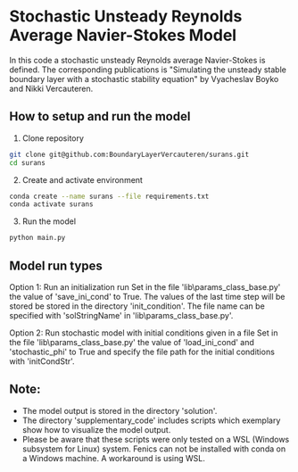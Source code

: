 # Stochastic Unsteady Reynolds Average Navier-Stokes Model
In this code a stochastic unsteady Reynolds average Navier-Stokes is defined. The corresponding publications is 
"Simulating the unsteady stable boundary layer with a stochastic stability equation" by Vyacheslav Boyko and Nikki Vercauteren.

## How to setup and run the model
1. Clone repository
```bash
git clone git@github.com:BoundaryLayerVercauteren/surans.git
cd surans
```

2. Create and activate environment
```bash
conda create --name surans --file requirements.txt
conda activate surans
```

3. Run the model
```bash
python main.py
```

## Model run types
Option 1: Run an initialization run
Set in the file 'lib\params_class_base.py' the value of 'save_ini_cond' to True. The values of the last time step 
will be stored be stored in the directory 'init_condition'. The file name can be specified with 'solStringName' in 'lib\params_class_base.py'.

Option 2: Run stochastic model with initial conditions given in a file
Set in the file 'lib\params_class_base.py' the value of 'load_ini_cond' and 'stochastic_phi' to True and specify the file path for the initial conditions with 'initCondStr'.

## Note:
* The model output is stored in the directory 'solution'. 
* The directory 'supplementary_code' includes scripts which exemplary show how to visualize the model output.
* Please be aware that these scripts were only tested on a WSL (Windows subsystem for Linux) system. Fenics can not be installed with conda on a
Windows machine. A workaround is using WSL.